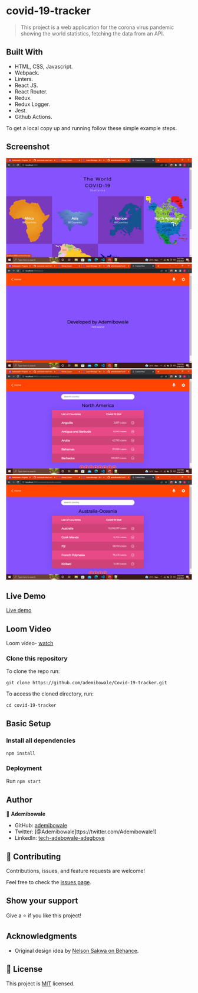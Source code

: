 # covid-19-tracker

> This project is a web application for the corona virus pandemic showing the world statistics, fetching the data from an API.


## Built With

- HTML, CSS, Javascript.
- Webpack.
- Linters. 
- React JS. 
- React Router. 
- Redux. 
- Redux Logger. 
- Jest. 
- Github Actions.

To get a local copy up and running follow these simple example steps.

## Screenshot
![screenshot](./src/components/img/Screenshot.png)
![screenshot](./src/components/img/Screenshotr.png)
![screenshot](./src/components/img/Screenshott.png)
![screenshot](./src/components/img/Screenshotu.png)

## Live Demo

[Live demo](https://corona-virus-pandemic.netlify.app/)


## Loom Video

Loom video- [watch](https://www.loom.com/share/b9a3779010c649cbb1c4a6c664f28c91)


### Clone this repository

To clone the repo run:
```
git clone https://github.com/ademibowale/Covid-19-tracker.git  
```
To access the cloned directory, run:
```
cd covid-19-tracker
```

## Basic Setup
### Install all dependencies

```
npm install
```

### Deployment

Run ```npm start```

## Author

👤 **Ademibowale**

- GitHub: [ademibowale](https://github.com/ademibowale)
- Twitter: [@Ademibowale]ttps://twitter.com/Ademibowale1)
- LinkedIn: [tech-adebowale-adegboye](https://www.linkedin.com/in/tech-adebowale-adegboye/)

## 🤝 Contributing

Contributions, issues, and feature requests are welcome!

Feel free to check the [issues page](https://github.com/ademibowale/Covid-19-tracker/issues).

## Show your support

Give a ⭐️ if you like this project!

## Acknowledgments

- Original design idea by [Nelson Sakwa on Behance](https://www.behance.net/sakwadesignstudio).


## 📝 License

This project is [MIT](./MIT.md) licensed.
